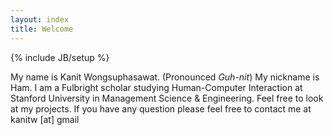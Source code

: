 ```yaml
---
layout: index
title: Welcome
---
```

{% include JB/setup %}

My name is Kanit Wongsuphasawat.  (Pronounced *Guh-nit*)  My nickname is Ham.  I am a Fulbright scholar studying Human-Computer Interaction at Stanford University in Management Science & Engineering.  Feel free to look at my projects.  If you have any question please feel free to contact me at kanitw [at] gmail


